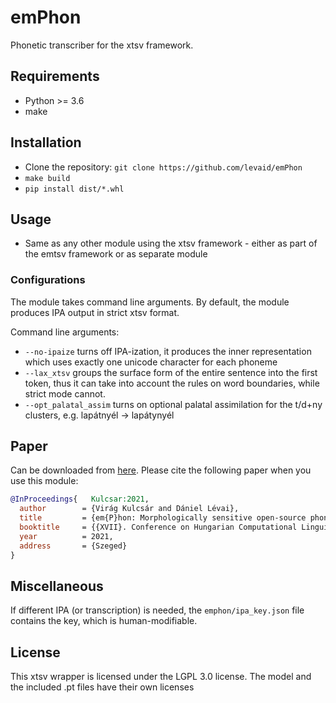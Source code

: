 # emPhon
Phonetic transcriber for the xtsv framework.

## Requirements
- Python >= 3.6
- make

## Installation
- Clone the repository: `git clone https://github.com/levaid/emPhon`
- `make build`
- `pip install dist/*.whl`

## Usage
- Same as any other module using the xtsv framework - either as part of the emtsv framework or as separate module

### Configurations

The module takes command line arguments. By default, the module produces IPA output in strict xtsv format.

Command line arguments:

- `--no-ipaize` turns off IPA-ization, it produces the inner representation which uses exactly one unicode character for each phoneme
- `--lax_xtsv` groups the surface form of the entire sentence into the first token, thus it can take into account the rules on word boundaries, while strict mode cannot.
- `--opt_palatal_assim` turns on optional palatal assimilation for the t/d+ny clusters, e.g. lapátnyél -> lapátynyél

## Paper

Can be downloaded from [here](https://hlt.bme.hu/media/pdf/emphon_levai.pdf). Please cite the following paper when you use this module:

```bibtex
@InProceedings{   Kulcsar:2021,
  author        = {Virág Kulcsár and Dániel Lévai},
  title         = {em{P}hon: Morphologically sensitive open-source phonetic transcriber},
  booktitle     = {{XVII}. Conference on Hungarian Computational Linguistics  ({MSZNY}2021)},
  year          = 2021,
  address       = {Szeged}
}
```

## Miscellaneous

If different IPA (or transcription) is needed, the `emphon/ipa_key.json` file contains the key, which is human-modifiable.

## License
This xtsv wrapper is licensed under the LGPL 3.0 license. The model and the included .pt files have their own licenses



